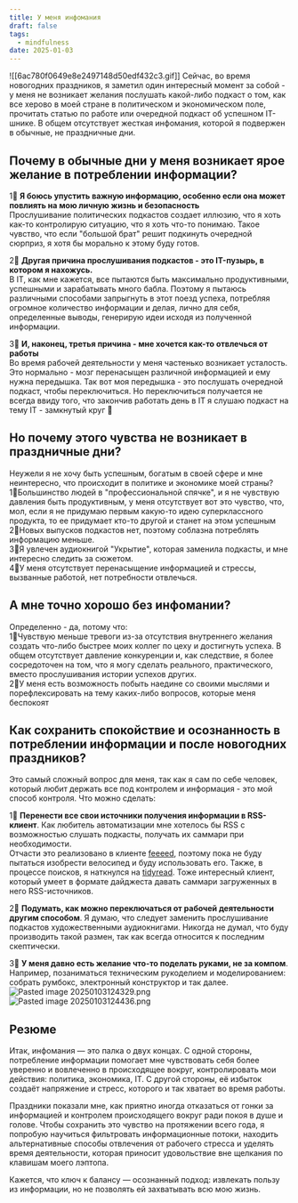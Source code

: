 ```yaml
---
title: У меня инфомания
draft: false
tags:
  - mindfulness
date: 2025-01-03
---
```

![[6ac780f0649e8e2497148d50edf432c3.gif]]
Сейчас, во время новогодних праздников, я заметил один интересный момент за собой - у меня не возникает желания послушать какой-либо подкаст о том, как все херово в моей стране в политическом и экономическом поле, прочитать статью по работе или очередной подкаст об успешном IT-шнике. В общем отсутствует жесткая инфомания, которой я подвержен в обычные, не праздничные дни.

## Почему в обычные дни у меня возникает ярое желание в потреблении информации?

1‍⃣ **Я боюсь упустить важную информацию, особенно если она может повлиять на мою личную жизнь и безопасность**  
Прослушивание политических подкастов создает иллюзию, что я хоть как-то контролирую ситуацию, что я хоть что-то понимаю. Такое чувство, что если "большой брат" решит подкинуть очередной сюрприз, я хотя бы морально к этому буду готов.

2‍⃣ **Другая причина прослушивания подкастов - это IT-пузырь, в котором я нахожусь.**  
В IT, как мне кажется, все пытаются быть максимально продуктивными, успешными и зарабатывать много бабла. Поэтому я пытаюсь различными способами запрыгнуть в этот поезд успеха, потребляя огромное количество информации и делая, лично для себя, определенные выводы, генерирую идеи исходя из полученной информации.

3‍⃣ **И, наконец, третья причина - мне хочется как-то отвлечься от работы**  
Во время рабочей деятельности у меня частенько возникает усталость. Это нормально - мозг перенасыщен различной информацией и ему нужна передышка. Так вот моя передышка - это послушать очередной подкаст, чтобы переключиться. Но переключиться получается не всегда ввиду того, что закончив работать день в IT я слушаю подкаст на тему IT - замкнутый круг 🙂

## Но почему этого чувства не возникает в праздничные дни?

Неужели я не хочу быть успешным, богатым в своей сфере и мне неинтересно, что происходит в политике и экономике моей страны?  
1‍⃣ Большинство людей в "профессиональной спячке", и я не чувствую давления быть продуктивным, у меня отсутствует вот это чувство, что, мол, если я не придумаю первым какую-то идею суперклассного продукта, то ее придумает кто-то другой и станет на этом успешным  
2‍⃣ Новых выпусков подкастов нет, поэтому соблазна потреблять информацию меньше.  
3‍⃣ Я увлечен аудиокнигой "Укрытие", которая заменила подкасты, и мне интересно следить за сюжетом.  
4‍⃣ У меня отсутствует перенасыщение информацией и стрессы, вызванные работой, нет потребности отвлечься.

## А мне точно хорошо без инфомании?

Определенно - да, потому что:  
1‍⃣ Чувствую меньше тревоги из-за отсутствия внутреннего желания создать что-либо быстрее моих коллег по цеху и достигнуть успеха. В общем отсутствует давление конкуренции и, как следствие, я более сосредоточен на том, что я могу сделать реального, практического, вместо прослушивания истории успехов других.  
2‍⃣ У меня есть возможность побыть наедине со своими мыслями и порефлексировать на тему каких-либо вопросов, которые меня беспокоят

## Как сохранить спокойствие и осознанность в потреблении информации и после новогодних праздников?

Это самый сложный вопрос для меня, так как я сам по себе человек, который любит держать все под контролем и информация - это мой способ контроля. Что можно сделать:

1‍⃣ **Перенести все свои источники получения информации в RSS-клиент**. Как любитель автоматизации мне хотелось бы RSS с возможностью слушать подкасты, получать их саммари при необходимости.  
Отчасти это реализовано в клиенте [feeeed](https://feeeed.nateparrott.com/), поэтому пока не буду пытаться изобрести велосипед и буду использовать его. Также, в процессе поисков, я наткнулся на [tidyread](https://tidyread.ai/). Тоже интересный клиент, который умеет в формате дайджеста давать саммари загруженных в него RSS-источников.

2‍⃣ **Подумать, как можно переключаться от рабочей деятельности другим способом**. Я думаю, что следует заменить прослушивание подкастов художественными аудиокнигами. Никогда не думал, что буду производить такой размен, так как всегда относится к последним скептически.

3‍⃣ **У меня давно есть желание что-то поделать руками, не за компом**. Например, позаниматься техническим рукоделием и моделированием: собрать румбокс, электронный конструктор и так далее.  
![Pasted image 20250103124329.png](app://3886ec6ee970b24754644abfea502a37ecca/Users/omartulashvili/Library/Mobile%20Documents/iCloud~md~obsidian/Documents/Thinking/attachments/Pasted%20image%2020250103124329.png?1735897409278) ![Pasted image 20250103124436.png](app://3886ec6ee970b24754644abfea502a37ecca/Users/omartulashvili/Library/Mobile%20Documents/iCloud~md~obsidian/Documents/Thinking/attachments/Pasted%20image%2020250103124436.png?1735897476343)

## Резюме

Итак, инфомания — это палка о двух концах. С одной стороны, потребление информации помогает мне чувствовать себя более уверенно и вовлеченно в происходящее вокруг, контролировать мои действия: политика, экономика, IT. С другой стороны, её избыток создаёт напряжение и стресс, которого и так хватает во время работы.

Праздники показали мне, как приятно иногда отказаться от гонки за информацией и контролем происходящего вокруг ради покоя в душе и голове. Чтобы сохранить это чувство на протяжении всего года, я попробую научиться фильтровать информационные потоки, находить альтернативные способы отвлечения от рабочего стресса и уделять время деятельности, которая приносит удовольствие вне щелкания по клавишам моего лэптопа.

Кажется, что ключ к балансу — осознанный подход: извлекать пользу из информации, но не позволять ей захватывать всю мою жизнь.